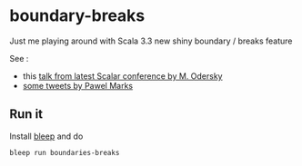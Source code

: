# boundary-breaks

Just me playing around with Scala 3.3 new shiny boundary / breaks feature 

See : 
-  this [talk from latest Scalar conference by M. Odersky](https://www.slideshare.net/Odersky/scalarpdf)
-  [some tweets by Pawel Marks](https://twitter.com/Kordyjan/status/1629174517925904388/photo/1)

## Run it

Install [bleep](https://bleep.build/docs/installing/) and do 
```bash
bleep run boundaries-breaks
```

